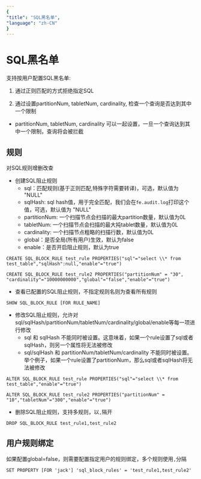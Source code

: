 ```yaml
---
{
"title": "SQL黑名单",
"language": "zh-CN"
}
---
```


<!-- 
Licensed to the Apache Software Foundation (ASF) under one
or more contributor license agreements.  See the NOTICE file
distributed with this work for additional information
regarding copyright ownership.  The ASF licenses this file
to you under the Apache License, Version 2.0 (the
"License"); you may not use this file except in compliance
with the License.  You may obtain a copy of the License at

  http://www.apache.org/licenses/LICENSE-2.0

Unless required by applicable law or agreed to in writing,
software distributed under the License is distributed on an
"AS IS" BASIS, WITHOUT WARRANTIES OR CONDITIONS OF ANY
KIND, either express or implied.  See the License for the
specific language governing permissions and limitations
under the License.
-->

# SQL黑名单

支持按用户配置SQL黑名单:

1. 通过正则匹配的方式拒绝指定SQL

2. 通过设置partitionNum, tabletNum, cardinality, 检查一个查询是否达到其中一个限制
  - partitionNum, tabletNum, cardinality 可以一起设置，一旦一个查询达到其中一个限制，查询将会被拦截

## 规则

对SQL规则增删改查
- 创建SQL阻止规则
    - sql：匹配规则(基于正则匹配,特殊字符需要转译)，可选，默认值为 "NULL"
    - sqlHash: sql hash值，用于完全匹配，我们会在`fe.audit.log`打印这个值，可选，默认值为 "NULL"
    - partitionNum: 一个扫描节点会扫描的最大partition数量，默认值为0L
    - tabletNum: 一个扫描节点会扫描的最大扽tablet数量，默认值为0L
    - cardinality: 一个扫描节点粗略的扫描行数，默认值为0L
    - global：是否全局(所有用户)生效，默认为false  
    - enable：是否开启阻止规则，默认为true
```
CREATE SQL_BLOCK_RULE test_rule PROPERTIES("sql"="select \\* from test_table","sqlHash":null,"enable"="true")
```

```
CREATE SQL_BLOCK_RULE test_rule2 PROPERTIES("partitionNum" = "30", "cardinality"="10000000000","global"="false","enable"="true")
```

- 查看已配置的SQL阻止规则，不指定规则名则为查看所有规则
```
SHOW SQL_BLOCK_RULE [FOR RULE_NAME]
```
- 修改SQL阻止规则，允许对sql/sqlHash/partitionNum/tabletNum/cardinality/global/enable等每一项进行修改
  - sql 和 sqlHash 不能同时被设置。这意味着，如果一个rule设置了sql或者sqlHash，则另一个属性将无法被修改
  - sql/sqlHash 和 partitionNum/tabletNum/cardinality 不能同时被设置。举个例子，如果一个rule设置了partitionNum，那么sql或者sqlHash将无法被修改
```
ALTER SQL_BLOCK_RULE test_rule PROPERTIES("sql"="select \\* from test_table","enable"="true")
```

```
ALTER SQL_BLOCK_RULE test_rule2 PROPERTIES("partitionNum" = "10","tabletNum"="300","enable"="true")
```

- 删除SQL阻止规则，支持多规则，以`,`隔开
```
DROP SQL_BLOCK_RULE test_rule1,test_rule2
```

## 用户规则绑定
如果配置global=false，则需要配置指定用户的规则绑定，多个规则使用`,`分隔
```
SET PROPERTY [FOR 'jack'] 'sql_block_rules' = 'test_rule1,test_rule2'
```